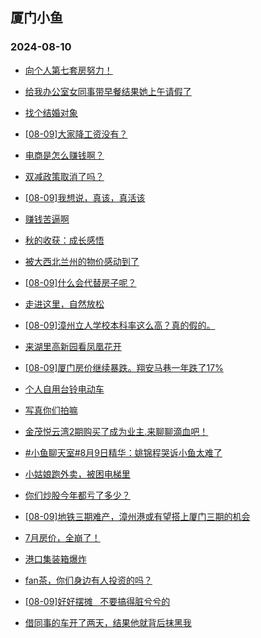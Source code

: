 ## 厦门小鱼 
### 2024-08-10

+ [向个人第七套房努力！](http://bbs.xmfish.com/read-htm-tid-18229451.html)

+ [给我办公室女同事带早餐结果她上午请假了](http://bbs.xmfish.com/read-htm-tid-18229509.html)

+ [找个结婚对象](http://bbs.xmfish.com/read-htm-tid-18229455.html)

+ [[08-09]大家降工资没有？](http://bbs.xmfish.com/read-htm-tid-18229646.html)

+ [电商是怎么赚钱啊？](http://bbs.xmfish.com/read-htm-tid-18229549.html)

+ [双减政策取消了吗？](http://bbs.xmfish.com/read-htm-tid-18229532.html)

+ [[08-09]我想说，真该，真活该](http://bbs.xmfish.com/read-htm-tid-18229595.html)

+ [赚钱苦逼啊](http://bbs.xmfish.com/read-htm-tid-18229464.html)

+ [秋的收获：成长感悟](http://bbs.xmfish.com/read-htm-tid-18229465.html)

+ [被大西北兰州的物价感动到了](http://bbs.xmfish.com/read-htm-tid-18229636.html)

+ [[08-09]什么会代替房子呢？](http://bbs.xmfish.com/read-htm-tid-18229642.html)

+ [走进这里，自然放松](http://bbs.xmfish.com/read-htm-tid-18229650.html)

+ [[08-09]漳州立人学校本科率这么高？真的假的。](http://bbs.xmfish.com/read-htm-tid-18229621.html)

+ [来湖里高新园看凤凰花开](http://bbs.xmfish.com/read-htm-tid-18229599.html)

+ [[08-09]厦门房价继续暴跌。翔安马巷一年跌了17%](http://bbs.xmfish.com/read-htm-tid-18229721.html)

+ [个人自用台铃电动车](http://bbs.xmfish.com/read-htm-tid-18229596.html)

+ [写真你们拍嘛](http://bbs.xmfish.com/read-htm-tid-18229648.html)

+ [金茂悦云湾2期购买了成为业主.来聊聊滴血吧！](http://bbs.xmfish.com/read-htm-tid-18229738.html)

+ [#小鱼聊天室#8月9日精华：姚锦程哭诉小鱼太难了](http://bbs.xmfish.com/read-htm-tid-18229862.html)

+ [小姑娘跑外卖，被困电梯里](http://bbs.xmfish.com/read-htm-tid-18229774.html)

+ [你们炒股今年都亏了多少？](http://bbs.xmfish.com/read-htm-tid-18229725.html)

+ [[08-09]地铁三期难产，漳州港或有望搭上厦门三期的机会](http://bbs.xmfish.com/read-htm-tid-18229851.html)

+ [7月房价，全崩了！](http://bbs.xmfish.com/read-htm-tid-18229845.html)

+ [港口集装箱爆炸](http://bbs.xmfish.com/read-htm-tid-18229694.html)

+ [fan茶，你们身边有人投资的吗？](http://bbs.xmfish.com/read-htm-tid-18229812.html)

+ [[08-09]好好摆摊   不要搞得脏兮兮的](http://bbs.xmfish.com/read-htm-tid-18229728.html)

+ [借同事的车开了两天，结果他就背后抹黑我](http://bbs.xmfish.com/read-htm-tid-18229886.html)

